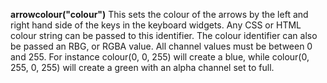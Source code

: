 <a name="arrowcolour"></a>
**arrowcolour("colour")** This sets the colour of the arrows by the left and right hand side of the keys in the keyboard widgets. Any CSS or HTML colour string can be passed to this identifier. The colour identifier can also be passed an RBG, or RGBA value. All channel values must be between 0 and 255. For instance colour(0, 0, 255) will create a blue, while colour(0, 255, 0, 255) will create a green with an alpha channel set to full.  

<!--UPDATE WIDGET_IN_CSOUND
    SIdent sprintf "arrowcolour(%d, %d, %d) ", rnd(255), rnd(255), rnd(255)
    SIdentifier strcat SIdentifier, SIdent
-->
